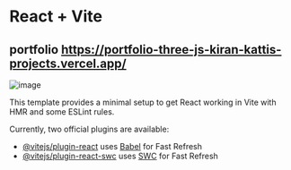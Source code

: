 # React + Vite

## portfolio https://portfolio-three-js-kiran-kattis-projects.vercel.app/

![image](https://github.com/kirankattii/Portfolio-ThreeJs/assets/139916130/c5bead90-146e-43e0-ae56-a797846f4165)


This template provides a minimal setup to get React working in Vite with HMR and some ESLint rules.

Currently, two official plugins are available:

- [@vitejs/plugin-react](https://github.com/vitejs/vite-plugin-react/blob/main/packages/plugin-react/README.md) uses [Babel](https://babeljs.io/) for Fast Refresh
- [@vitejs/plugin-react-swc](https://github.com/vitejs/vite-plugin-react-swc) uses [SWC](https://swc.rs/) for Fast Refresh
